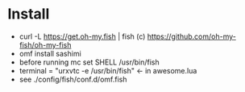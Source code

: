 # Install

* curl -L https://get.oh-my.fish | fish (c) https://github.com/oh-my-fish/oh-my-fish
* omf install sashimi
* before running mc set SHELL /usr/bin/fish
* terminal = "urxvtc -e /usr/bin/fish" <- in awesome.lua
* see ./config/fish/conf.d/omf.fish

